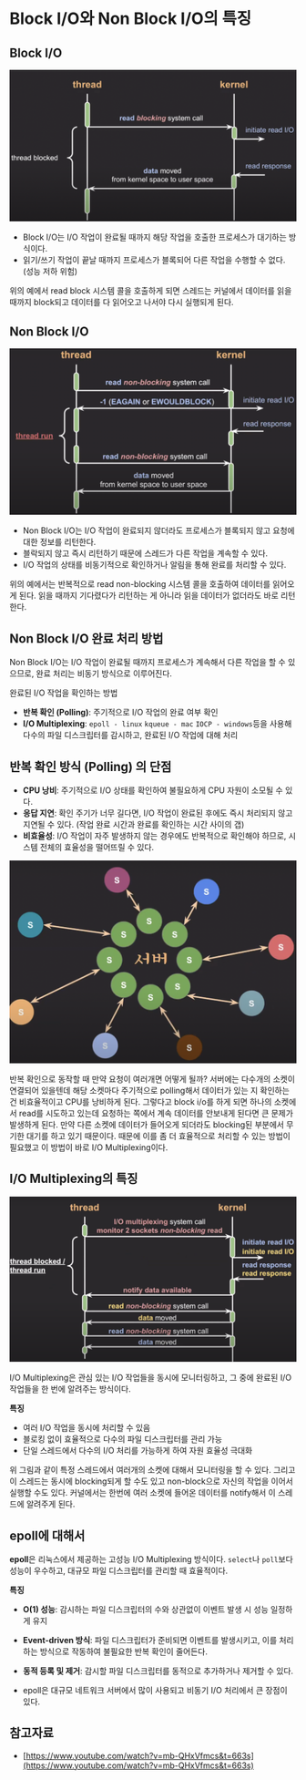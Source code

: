 # Block I/O와 Non Block I/O의 특징



## **Block I/O**

![img.png](img/MunJinsu/block_io.png)

- Block I/O는 I/O 작업이 완료될 때까지 해당 작업을 호출한 프로세스가 대기하는 방식이다.
- 읽기/쓰기 작업이 끝날 때까지 프로세스가 블록되어 다른 작업을 수행할 수 없다. (성능 저하 위험)

위의 예에서 read block 시스템 콜을 호출하게 되면 스레드는 커널에서 데이터를 읽을 때까지 block되고 데이터를 다 읽어오고 나서야 다시 실행되게 된다.

## **Non Block I/O**

![img.png](img/MunJinsu/non_block_io.png)

- Non Block I/O는 I/O 작업이 완료되지 않더라도 프로세스가 블록되지 않고 요청에 대한 정보를 리턴한다.
- 블락되지 않고 즉시 리턴하기 때문에 스레드가 다른 작업을 계속할 수 있다.
- I/O 작업의 상태를 비동기적으로 확인하거나 알림을 통해 완료를 처리할 수 있다.

위의 예에서는 반복적으로 read non-blocking 시스템 콜을 호출하여 데이터를 읽어오게 된다. 읽을 때까지 기다렸다가 리턴하는 게 아니라 읽을 데이터가 없더라도 바로 리턴한다.



## Non Block I/O 완료 처리 방법

Non Block I/O는 I/O 작업이 완료될 때까지 프로세스가 계속해서 다른 작업을 할 수 있으므로, 완료 처리는 비동기 방식으로 이루어진다.

완료된 I/O 작업을 확인하는 방법

- **반복 확인 (Polling)**: 주기적으로 I/O 작업의 완료 여부 확인
- **I/O Multiplexing**: `epoll - linux` `kqueue - mac` `IOCP - windows`등을 사용해 다수의 파일 디스크립터를 감시하고, 완료된 I/O 작업에 대해 처리



## 반복 확인 방식 (Polling) 의 단점

- **CPU 낭비**: 주기적으로 I/O 상태를 확인하여 불필요하게 CPU 자원이 소모될 수 있다.
- **응답 지연**: 확인 주기가 너무 길다면, I/O 작업이 완료된 후에도 즉시 처리되지 않고 지연될 수 있다. (작업 완료 시간과 완료를 확인하는 시간 사이의 갭)
- **비효율성**: I/O 작업이 자주 발생하지 않는 경우에도 반복적으로 확인해야 하므로, 시스템 전체의 효율성을 떨어뜨릴 수 있다.

![img.png](img/MunJinsu/multi_request.png)

반복 확인으로 동작할 때 만약 요청이 여러개면 어떻게 될까? 서버에는 다수개의 소켓이 연결되어 있을텐데 해당 소켓마다 주기적으로 polling해서 데이터가 있는 지 확인하는 건 비효율적이고 CPU를 낭비하게 된다. 그렇다고 block i/o를 하게 되면 하나의 소켓에서 read를 시도하고 있는데 요청하는 쪽에서 계속 데이터를 안보내게 된다면 큰 문제가 발생하게 된다. 만약 다른 소켓에 데이터가 들어오게 되더라도 blocking된 부분에서 무기한 대기를 하고 있기 때문이다. 때문에 이를 좀 더 효율적으로 처리할 수 있는 방법이 필요했고 이 방법이 바로 I/O Multiplexing이다.



## I/O Multiplexing의 특징

![img.png](img/MunJinsu/io_multiplexing.png)

I/O Multiplexing은 관심 있는 I/O 작업들을 동시에 모니터링하고, 그 중에 완료된 I/O 작업들을 한 번에 알려주는 방식이다.

**특징**

- 여러 I/O 작업을 동시에 처리할 수 있음
- 블로킹 없이 효율적으로 다수의 파일 디스크립터를 관리 가능
- 단일 스레드에서 다수의 I/O 처리를 가능하게 하여 자원 효율성 극대화

위 그림과 같이 특정 스레드에서 여러개의 소켓에 대해서 모니터링을 할 수 있다. 그리고 이 스레드는 동시에 blocking되게 할 수도 있고 non-block으로 자신의 작업을 이어서 실행할 수도 있다. 커널에서는 한번에 여러 소켓에 들어온 데이터를 notify해서 이 스레드에 알려주게 된다.



## epoll에 대해서

**epoll**은 리눅스에서 제공하는 고성능 I/O Multiplexing 방식이다.
`select`나 `poll`보다 성능이 우수하고, 대규모 파일 디스크립터를 관리할 때 효율적이다.

**특징**

- **O(1) 성능**: 감시하는 파일 디스크립터의 수와 상관없이 이벤트 발생 시 성능 일정하게 유지
- **Event-driven 방식**: 파일 디스크립터가 준비되면 이벤트를 발생시키고, 이를 처리하는 방식으로 작동하여 불필요한 반복 확인이 줄어든다.
- **동적 등록 및 제거**: 감시할 파일 디스크립터를 동적으로 추가하거나 제거할 수 있다.

- epoll은 대규모 네트워크 서버에서 많이 사용되고 비동기 I/O 처리에서 큰 장점이 있다.



## 참고자료

* [https://www.youtube.com/watch?v=mb-QHxVfmcs&t=663s](https://www.youtube.com/watch?v=mb-QHxVfmcs&t=663s)